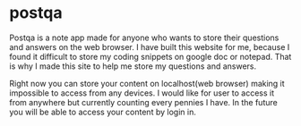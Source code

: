 # postqa
Postqa is a note app made for anyone who wants to store their questions and answers on the web browser.
I have built this website for me, because I found it difficult to store my coding snippets on google doc or notepad.
That is why I made this site to help me store my questions and answers.

Right now you can store your content on localhost(web browser) making it impossible to access from any devices.
I would like for user to access it from anywhere but currently counting every pennies I have. In the future you will be able to access your 
content by login in. 
